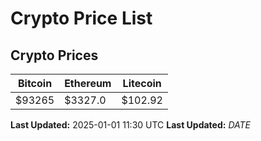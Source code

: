 # Crypto Price List

## Crypto Prices
| Bitcoin | Ethereum | Litecoin |
| ------- | -------- | -------- |
| $93265 | $3327.0 | $102.92 |
**Last Updated:** 2025-01-01 11:30 UTC
**Last Updated:** $DATE$
